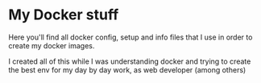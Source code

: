 My Docker stuff
===============

Here you'll find all docker config, setup and info files that I use in order to create my docker images.


I created all of this while I was understanding docker and trying to create the best env for my day by day work, as web developer (among others)
